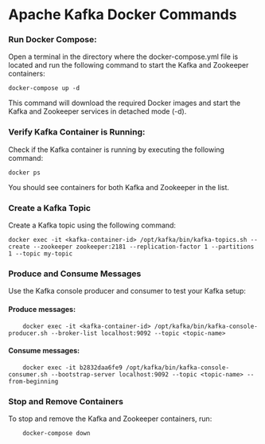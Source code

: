
# Apache Kafka Docker Commands

### Run Docker Compose:

Open a terminal in the directory where the docker-compose.yml file is located and run the following command to start the Kafka and Zookeeper containers:

    docker-compose up -d

This command will download the required Docker images and start the Kafka and Zookeeper services in detached mode (-d).


### Verify Kafka Container is Running:

Check if the Kafka container is running by executing the following command:
    
    docker ps

You should see containers for both Kafka and Zookeeper in the list.


### Create a Kafka Topic

Create a Kafka topic using the following command:

    docker exec -it <kafka-container-id> /opt/kafka/bin/kafka-topics.sh --create --zookeeper zookeeper:2181 --replication-factor 1 --partitions 1 --topic my-topic

### Produce and Consume Messages

Use the Kafka console producer and consumer to test your Kafka setup:

#### Produce messages:

        docker exec -it <kafka-container-id> /opt/kafka/bin/kafka-console-producer.sh --broker-list localhost:9092 --topic <topic-name>

#### Consume messages:

        docker exec -it b2832daa6fe9 /opt/kafka/bin/kafka-console-consumer.sh --bootstrap-server localhost:9092 --topic <topic-name> --from-beginning

### Stop and Remove Containers

To stop and remove the Kafka and Zookeeper containers, run:
        
        docker-compose down

